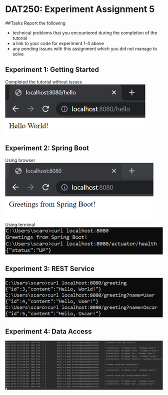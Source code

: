 # DAT250: Experiment Assignment 5

##Tasks
Report the following
* technical problems that you encountered during the completion of the tutorial
* a link to your code for experiment 1-4 above
* any pending issues with this assignment which you did not manage to solve

## Experiment 1: Getting Started
Completed the tutorial without issues
![getting_started](images/getting_started.png)

## Experiment 2: Spring Boot
Using browser
![spring_boot](images/spring_boot.PNG)
Using terminal
![boot_health](images/boot_health.PNG)

## Experiment 3: REST Service
![rest](images/REST.PNG)

## Experiment 4: Data Access
![data_access](images/data_access.PNG)